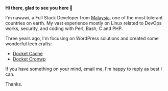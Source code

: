 **Hi there, glad to see you here :wave:**

I'm nawawi, a Full Stack Developer from [Malaysia](https://en.wikipedia.org/wiki/Malaysia), one of the most tolerant countries on earth. My vast experience mostly on Linux related to DevOps works, security, and coding with Perl, Bash, C and PHP.

Three years ago, I'm focusing on WordPress solutions and created some wonderful tech crafts:

- [Docket Cache](https://wordpress.org/plugins/docket-cache)
- [Docket Cronwp](https://github.com/nawawi/docket-cronwp)

If you have something on your mind, email me, I'm happy to reply as best I can.

Thanks.

